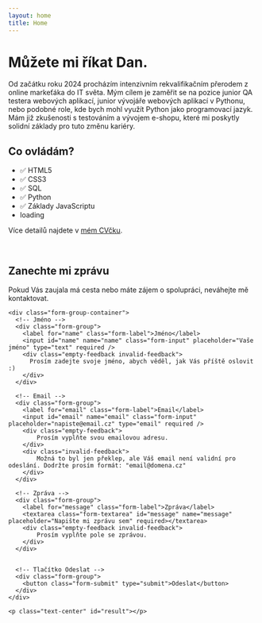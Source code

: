 ```yaml
---
layout: home
title: Home
---
```



# Můžete mi říkat Dan.
Od začátku roku 2024 procházím intenzivním rekvalifikačním přerodem z online markeťáka do IT světa. Mým cílem je zaměřit se na pozice junior QA testera webových aplikací, junior vývojáře webových aplikací v Pythonu, nebo podobné role, kde bych mohl využít Python jako programovací jazyk. Mám již zkušenosti s testováním a vývojem e-shopu, které mi poskytly solidní základy pro tuto změnu kariéry.

## Co ovládám?
- ✅ HTML5
- ✅ CSS3
- ✅ SQL
- ✅ Python
- ✅ Základy JavaScriptu
- <div>loading<span class="dots"></span></div>

Více detailů najdete v [mém CVčku](https://flowcv.com/resume/osrniic0ww).

<p>&nbsp;<p>

<section class="contact-section">
  <div class="contact-intro">
    <h2>Zanechte mi zprávu</h2>
    <p class="contact-description">
      Pokud Vás zaujala má cesta nebo máte zájem o spolupráci, neváhejte mě kontaktovat.
    </p>
  </div>

  <!-- Formulář pro odeslání zprávy -->
  <form class="contact-form needs-validation" id="form" action="https://api.web3forms.com/submit" method="POST" novalidate>
    <!-- Skryté hodnoty pro Web3Forms -->
    <input type="hidden" name="access_key" value="9cc9bff3-11a1-41eb-be20-521101ac2e1f" />
    <input type="hidden" name="subject" value="Nová zpráva přes kontaktní formulář" />
    <input type="hidden" name="from_name" value="daniel-hladik.cz" />
    <input type="hidden" name="redirect" value="{{ site.url }}/form-success/" />
    <input type="checkbox" name="botcheck" class="hidden" style="display: none;" />

    <div class="form-group-container">
      <!-- Jméno -->
      <div class="form-group">
        <label for="name" class="form-label">Jméno</label>
        <input id="name" name="name" class="form-input" placeholder="Vaše jméno" type="text" required />
        <div class="empty-feedback invalid-feedback">
          Prosím zadejte svoje jméno, abych věděl, jak Vás příště oslovit :)
        </div>
      </div>

      <!-- Email -->
      <div class="form-group">
        <label for="email" class="form-label">Email</label>
        <input id="email" name="email" class="form-input" placeholder="napiste@email.cz" type="email" required />
        <div class="empty-feedback">
            Prosím vyplňte svou emailovou adresu.
        </div>
        <div class="invalid-feedback">
            Možná to byl jen překlep, ale Váš email není validní pro odeslání. Dodržte prosím formát: "email@domena.cz"
        </div>
      </div>

      <!-- Zpráva -->
      <div class="form-group">
        <label for="message" class="form-label">Zpráva</label>
        <textarea class="form-textarea" id="message" name="message" placeholder="Napište mi zprávu sem" required></textarea>
        <div class="empty-feedback invalid-feedback">
            Prosím vyplňte pole se zprávou.
        </div>
      </div>


      <!-- Tlačítko Odeslat -->
      <div class="form-group">
        <button class="form-submit" type="submit">Odeslat</button>
      </div>
    </div>

    <p class="text-center" id="result"></p>
  </form>
</section>

<script src="/assets/js/contact-form.js" defer></script>


<!--
<p class="text-center">
<a href="mailto:info@daniel-hladik.cz?subject=Pozor! Tento e-mail obsahuje 100% dobré zprávy&body=Dejte mi vědět, co máte na srdci :)" class="button">Kontaktovat emailem</a>
</p>
-->
<!--
# About

<ul>
    <li><a href="{{ site.baseurl }}/about/page">Page</a></li>
    <li><a href="{{ site.baseurl }}/cv">CV</a></li>
</ul>


Lorem ipsum dolor sit amet, consectetur adipisicing elit, sed do eiusmod tempor incididunt ut labore et dolore magna aliquaa.

This is the home page. It can be used for a short introduction. [Click here](cv) to see the full CV, and [here](assets/files/cv.pdf) to download a print version. The theme also ships with a blog: [click here](posts) to scroll posts from the most recent. Finally, [click here](404) to see a page that can't be found.

By default, the theme only contains these few pages in order to stay lean and flexible. However, it can be easily extended to accommodate more pages, [collections](https://jekyllrb.com/docs/collections/), [categories, and tags](https://jekyllrb.com/docs/posts/#tags-and-categories).

Ut enim ad minim veniam, quis nostrud exercitation ullamco laboris nisi ut aliquip ex ea commodo consequat. Duis aute irure dolor in reprehenderit in voluptate velit esse cillum dolore eu fugiat nulla pariatur. Excepteur sint occaecat cupidatat non proident, sunt in culpa qui officia deserunt mollit anim id est laborum.

Below is a list of blog posts included for illustrative purposes. Make sure to delete or modify them before deploying your website.

{% include archive.html %}
-->
